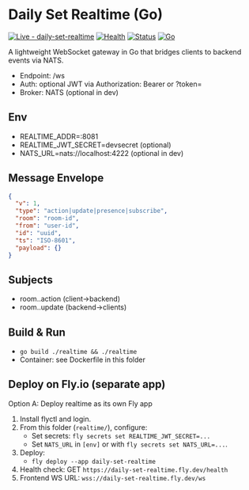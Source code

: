 # Daily Set Realtime (Go)

[![Live - daily-set-realtime](https://img.shields.io/badge/live-daily--set--realtime-5B21B6)](https://daily-set-realtime.fly.dev/)
[![Health](https://img.shields.io/badge/health-%2Fhealth-brightgreen)](https://daily-set-realtime.fly.dev/health)
[![Status](https://img.shields.io/website?url=https%3A%2F%2Fdaily-set-realtime.fly.dev%2Fhealth&label=status)](https://daily-set-realtime.fly.dev/health)
[![Go](https://img.shields.io/badge/Go-1.22-00ADD8?logo=go&logoColor=white)](https://go.dev/)

A lightweight WebSocket gateway in Go that bridges clients to backend events via NATS.

- Endpoint: /ws
- Auth: optional JWT via Authorization: Bearer <token> or ?token=
- Broker: NATS (optional in dev)

## Env

- REALTIME_ADDR=:8081
- REALTIME_JWT_SECRET=devsecret (optional)
- NATS_URL=nats://localhost:4222 (optional in dev)

## Message Envelope

```json
{
  "v": 1,
  "type": "action|update|presence|subscribe",
  "room": "room-id",
  "from": "user-id",
  "id": "uuid",
  "ts": "ISO-8601",
  "payload": {}
}
```

## Subjects

- room.<room>.action (client->backend)
- room.<room>.update (backend->clients)

## Build & Run

- `go build ./realtime && ./realtime`
- Container: see Dockerfile in this folder

## Deploy on Fly.io (separate app)

Option A: Deploy realtime as its own Fly app

1. Install flyctl and login.
2. From this folder (`realtime/`), configure:
   - Set secrets: `fly secrets set REALTIME_JWT_SECRET=...`
   - Set `NATS_URL` in `[env]` or with `fly secrets set NATS_URL=...`.
3. Deploy:
   - `fly deploy --app daily-set-realtime`
4. Health check: GET `https://daily-set-realtime.fly.dev/health`
5. Frontend WS URL: `wss://daily-set-realtime.fly.dev/ws`
